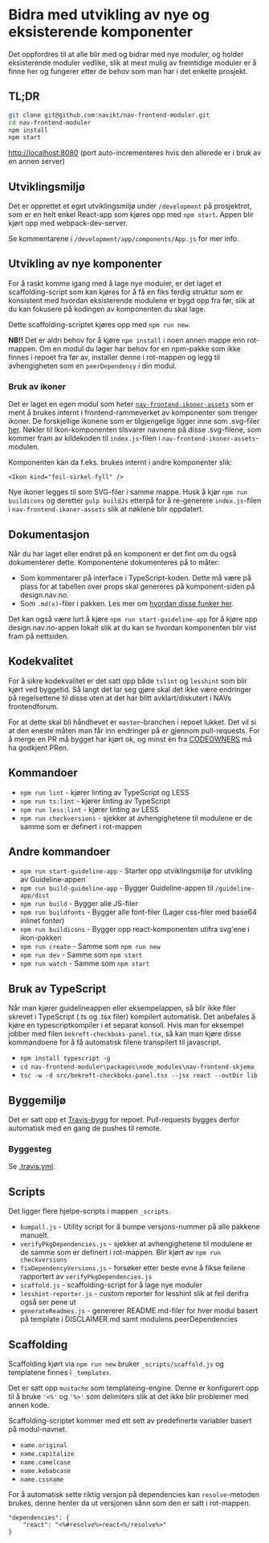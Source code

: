 # Bidra med utvikling av nye og eksisterende komponenter

Det oppfordres til at alle blir med og bidrar med nye moduler, og holder eksisterende moduler vedlike, 
slik at mest mulig av fremtidige moduler er å finne her og fungerer etter de behov som man har i det enkelte prosjekt.

## TL;DR
```bash
git clone git@github.com:navikt/nav-frontend-moduler.git
cd nav-frontend-moduler
npm install
npm start
```

[http://localhost:8080](http://localhost:8080) (port auto-incrementeres hvis den allerede er i bruk av en annen server)

## Utviklingsmiljø
Det er opprettet et eget utviklingsmiljø under `/development` på prosjektrot, som er en helt enkel React-app
som kjøres opp med `npm start`. Appen blir kjørt opp med webpack-dev-server.

Se kommentarene i `/development/app/components/App.js` for mer info.

## Utvikling av nye komponenter
For å raskt komme igang med å lage nye moduler, er det laget et scaffolding-script som kan kjøres for å få
en fiks ferdig struktur som er konsistent med hvordan eksisterende modulene er bygd opp fra før, slik at du
kan fokusere på kodingen av komponenten du skal lage.

Dette scaffolding-scriptet kjøres opp med ```npm run new```.

**NB!!** Det er aldri behov for å kjøre `npm install` i noen annen mappe enn rot-mappen. 
Om en modul du lager har behov for en npm-pakke som ikke finnes i repoet fra før av, 
installer denne i rot-mappen og legg til avhengigheten som en `peerDependency` i din modul.

### Bruk av ikoner
Det er laget en egen modul som heter [`nav-frontend-ikoner-assets`](https://github.com/navikt/nav-frontend-moduler/tree/master/packages/node_modules/nav-frontend-ikoner-assets) som
er ment å brukes internt i frontend-rammeverket av komponenter som trenger ikoner. De forskjellige ikonene som 
er tilgjengelige ligger inne som .svg-filer [her](https://github.com/navikt/nav-frontend-moduler/tree/master/packages/node_modules/nav-frontend-ikoner-assets/assets). Nøkler 
til Ikon-komponenten tilsvarer navnene på disse .svg-filene, som kommer fram av kildekoden til `index.js`-filen i `nav-frontend-ikoner-assets`-modulen.

Komponenten kan da f.eks. brukes internt i andre komponenter slik:

```
<Ikon kind="feil-sirkel-fyll" />
```

Nye ikoner legges til som SVG-filer i samme mappe. Husk å kjør `npm run buildicons` og deretter `gulp buildJs` etterpå for å re-generere `index.js`-filen i `nav-frontend-ikoner-assets` slik at nøklene blir oppdatert.

## Dokumentasjon
Når du har laget eller endret på en komponent er det fint om du også dokumenterer dette. Komponentene dokumenteres på to måter: 

- Som kommentarer på interface i TypeScript-koden. Dette må være på plass for at tabellen over props skal genereres på komponent-siden på design.nav.no.
- Som `.md(x)`-filer i pakken. Les mer om [hvordan disse funker her](https://github.com/navikt/nav-frontend-moduler/blob/master/guideline-app/CONTRIBUTING.md).

Det kan også være lurt å kjøre `npm run start-guideline-app` for å kjøre opp design.nav.no-appen lokalt slik at du kan se hvordan komponenten blir vist fram på nettsiden.

## Kodekvalitet
For å sikre kodekvalitet er det satt opp både `tslint` og `lesshint` som blir kjørt ved byggetid.
Så langt det lar seg gjøre skal det ikke være endringer på regelsettene til disse uten at det har 
blitt avklart/diskutert i NAVs frontendforum.

For at dette skal bli håndhevet er `master`-branchen i repoet lukket. Det vil si at den 
eneste måten man får inn endringer på er gjennom pull-requests. For å merge en PR må bygget 
har kjørt ok, og minst èn fra [CODEOWNERS](https://github.com/navikt/nav-frontend-moduler/blob/master/CODEOWNERS) må ha godkjent PRen.

## Kommandoer
* `npm run lint` - kjører linting av TypeScript og LESS
* `npm run ts:lint` - kjører linting av TypeScript
* `npm run less:lint` - kjører linting av LESS
* `npm run checkversions` - sjekker at avhengighetene til modulene er de 
samme som er definert i rot-mappen

## Andre kommandoer
* `npm run start-guideline-app` - Starter opp utviklingsmiljø for utvikling av Guideline-appen`
* `npm run build-guideline-app` - Bygger Guideline-appen til `/guideline-app/dist`
* `npm run build` - Bygger alle JS-filer
* `npm run buildfonts` - Bygger alle font-filer (Lager css-filer med base64 inlinet fonter)
* `npm run buildicons` - Bygger opp react-komponenten utifra svg'ene i ikon-pakken
* `npm run create` - Samme som `npm run new`
* `npm run dev` - Samme som `npm start`
* `npm run watch` - Samme som `npm start`

## Bruk av TypeScript

Når man kjører guidelineappen eller eksempelappen, så blir ikke filer skrevet i 
TypeScript (.ts og .tsx filer) kompilert automatisk. Det anbefales å kjøre en 
typescriptkompiler i et separat konsoll. Hvis man for eksempel jobber med 
filen `bekreft-checkboks-panel.tsx`, så kan man kjøre disse kommandoene for 
å få automatisk filene transpilert til javascript.

* `npm install typescript -g`
* `cd nav-frontend-moduler\packages\node_modules\nav-frontend-skjema`
* `tsc -w -d src/bekreft-checkboks-panel.tsx --jsx react --outDir lib`

## Byggemiljø
Det er satt opp et [Travis-bygg](https://travis-ci.org/navikt/nav-frontend-moduler) for repoet.
Pull-requests bygges derfor automatisk med en gang de pushes til remote.

### Byggesteg
Se [.travis.yml](https://github.com/navikt/nav-frontend-moduler/blob/master/.travis.yml).

## Scripts
Det ligger flere hjelpe-scripts i mappen `_scripts`. 

* `bumpall.js` - Utility script for å bumpe versjons-nummer på alle pakkene manuelt. 
* `verifyPkgDependencies.js` - sjekker at avhengighetene til modulene er de samme som er definert i rot-mappen. Blir kjørt av `npm run checkversions`
* `fixDependencyVersions.js` - forsøker etter beste evne å fikse feilene rapportert av `verifyPkgDependencies.js`
* `scaffold.js` - scaffolding-script for å lage nye moduler
* `lesshint-reporter.js` - custom reporter for lesshint slik at feil derifra også ser pene ut
* `generateReadmes.js` - genererer README.md-filer for hver modul basert på template i DISCLAIMER.md samt modulens 
peerDependencies

## Scaffolding
Scaffolding kjørt via `npm run new` bruker `_scripts/scaffold.js` og templatene 
finnes i `_templates`.

Det er satt opp `mustache` som templateing-engine. Denne er konfigurert opp til å 
bruke `'<%'` og `'%>'` som delimiters slik at det ikke blir problemer med annen kode.

Scaffolding-scriptet kommer med ett sett av predefinerte variabler basert på modul-navnet.
* `name.original`
* `name.capitalize`
* `name.camelcase`
* `name.kebabcase`
* `name.cssname`

For å automatisk sette riktig versjon på dependencies kan `resolve`-metoden brukes, 
denne henter da ut versjonen sånn som den er satt i rot-mappen.
```
"dependencies": {
    "react": "<%#resolve%>react<%/resolve%>"
}
```

